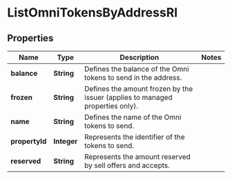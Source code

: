 

# ListOmniTokensByAddressRI


## Properties

| Name | Type | Description | Notes |
|------------ | ------------- | ------------- | -------------|
|**balance** | **String** | Defines the balance of the Omni tokens to send in the address. |  |
|**frozen** | **String** | Defines the amount frozen by the issuer (applies to managed properties only). |  |
|**name** | **String** | Defines the name of the Omni tokens to send. |  |
|**propertyId** | **Integer** | Represents the identifier of the tokens to send. |  |
|**reserved** | **String** | Represents the amount reserved by sell offers and accepts. |  |



